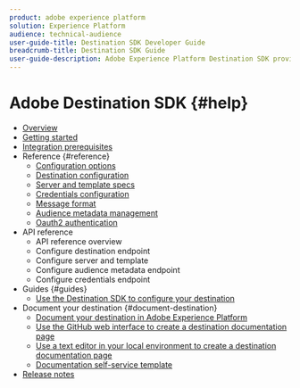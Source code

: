 ```yaml
---
product: adobe experience platform
solution: Experience Platform
audience: technical-audience
user-guide-title: Destination SDK Developer Guide
breadcrumb-title: Destination SDK Guide
user-guide-description: Adobe Experience Platform Destination SDK provides you with self-serve API access, allowing you to build and maintain an integration with Adobe Experience Platform.
---
```


# Adobe Destination SDK {#help}

+ [Overview](/help/overview.md)
+ [Getting started](/help/getting-started.md)
+ [Integration prerequisites](/help/integration-prerequisites.md)
+ Reference {#reference}
  + [Configuration options](/help/configuration-options.md)
  + [Destination configuration](/help/destination-configuration.md)
  + [Server and template specs](/help/server-and-template-configuration.md)
  + [Credentials configuration](/help/credentials-configuration.md)
  + [Message format](/help/message-format.md)
  + [Audience metadata management](/help/audience-metadata-management.md)
  + [Oauth2 authentication](/help/oauth2-authentication.md) 
+ API reference
  + API reference overview
  + Configure destination endpoint
  + Configure server and template
  + Configure audience metadata endpoint 
  + Configure credentials endpoint
+ Guides {#guides}
  + [Use the Destination SDK to configure your destination](/help/configure-destination-instructions.md)
+ Document your destination {#document-destination}
  + [Document your destination in Adobe Experience Platform](/help/docs-framework/documentation-instructions.md)
  + [Use the GitHub web interface to create a destination documentation page](/help/docs-framework/use-github-interface-to-create-documentation.md)
  + [Use a text editor in your local environment to create a destination documentation page](/help/docs-framework/work-in-local-environment.md)
  + [Documentation self-service template](/help/docs-framework/self-service-template.md)
+ [Release notes](/help/release-notes.md)
